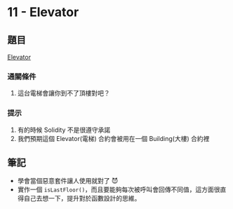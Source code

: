 # 11 - Elevator

## 題目
[Elevator](https://ethernaut.openzeppelin.com/level/0x6DcE47e94Fa22F8E2d8A7FDf538602B1F86aBFd2)

### 通關條件
1. 這台電梯會讓你到不了頂樓對吧？

### 提示
1. 有的時候 Solidity 不是很遵守承諾
2. 我們預期這個 Elevator(電梯) 合約會被用在一個 Building(大樓) 合約裡

## 筆記

- 學會當個惡意套件讓人使用就對了 😈
- 實作一個 `isLastFloor()`，而且要能夠每次被呼叫會回傳不同值，這方面很直得自己去想一下，提升對於函數設計的思維。